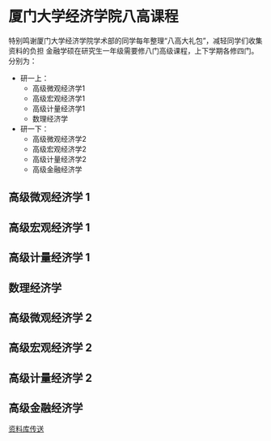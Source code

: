 # 厦门大学经济学院八高课程
特别鸣谢厦门大学经济学院学术部的同学每年整理“八高大礼包”，减轻同学们收集资料的负担
金融学硕在研究生一年级需要修八门高级课程，上下学期各修四门。分别为：
* 研一上：
  * 高级微观经济学1
  * 高级宏观经济学1
  * 高级计量经济学1
  * 数理经济学
* 研一下：
  * 高级微观经济学2
  * 高级宏观经济学2
  * 高级计量经济学2
  * 高级金融经济学
## 高级微观经济学 1

## 高级宏观经济学 1

## 高级计量经济学 1

## 数理经济学

## 高级微观经济学 2

## 高级宏观经济学 2

## 高级计量经济学 2

## 高级金融经济学
[资料库传送](https://github.com/Kermit-rj/XMU-SOE-8high/tree/main/%E9%AB%98%E7%BA%A7%E9%87%91%E8%9E%8D%E7%BB%8F%E6%B5%8E%E5%AD%A6)
